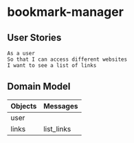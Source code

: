 # bookmark-manager

## User Stories

```
As a user
So that I can access different websites
I want to see a list of links
```

## Domain Model
|Objects | Messages |
|--------|----------|
|user||
|links|list_links|
